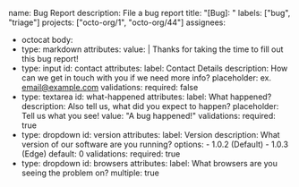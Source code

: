 name: Bug Report
description: File a bug report
title: "[Bug]: "
labels: ["bug", "triage"]
projects: ["octo-org/1", "octo-org/44"]
assignees:
  - octocat
body:
  - type: markdown
    attributes:
      value: |
        Thanks for taking the time to fill out this bug report!
  - type: input
    id: contact
attributes:
  label: Contact Details
  description: How can we get in touch with you if we need more info?
  placeholder: ex. email@example.com
  validations:
    required: false
- type: textarea
  id: what-happened
  attributes:
    label: What happened?
    description: Also tell us, what did you expect to happen?
    placeholder: Tell us what you see!
    value: "A bug happened!"
    validations:
      required: true
- type: dropdown
  id: version
  attributes:
    label: Version
    description: What version of our software are you running?
    options:
      - 1.0.2 (Default)
      - 1.0.3 (Edge)
    default: 0
    validations:
      required: true
- type: dropdown
  id: browsers
  attributes:
    label: What browsers are you seeing the problem on?
    multiple: true
